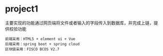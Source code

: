 # project1
主要实现的功能通过网页端将文件或者输入的字段传入到数据库，并完成上链，提供校验功能

`前端采用：HTML5 + element ui + Vue`  
`后端采用：spring boot + spring cloud`  
`区块链采用：FISCO BCOS V2.7`  
